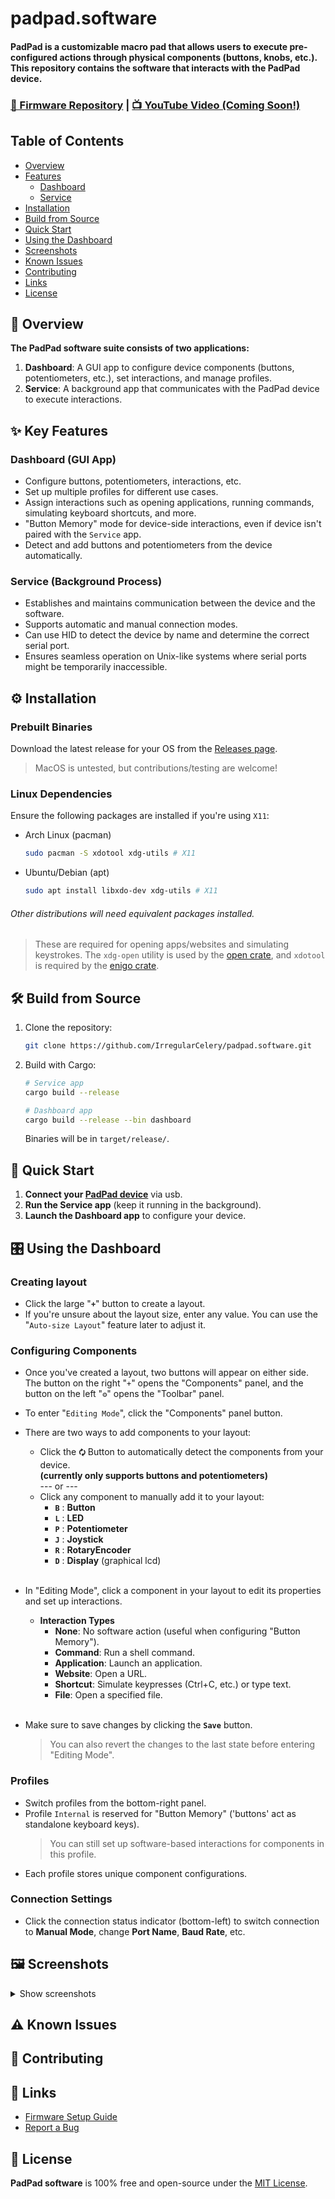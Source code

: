 # padpad.software

#### PadPad is a customizable macro pad that allows users to execute pre-configured actions through physical components (buttons, knobs, etc.).<br>This repository contains the software that interacts with the PadPad device.

### [🚀 Firmware Repository](https://github.com/IrregularCelery/padpad.firmware) | [📺 YouTube Video (Coming Soon!)]()

## Table of Contents

- [Overview](#-overview)
- [Features](#-key-features)
  - [Dashboard](#dashboard-gui-app)
  - [Service](#service-background-process)
- [Installation](#⚙️-installation)
- [Build from Source](#🛠️-build-from-source)
- [Quick Start](#-quick-start)
- [Using the Dashboard](#🎛️-using-the-dashboard)
- [Screenshots](#🖼️-screenshots)
- [Known Issues](#⚠️-known-issues)
- [Contributing](#-contributing)
- [Links](#-links)
- [License](#-license)

## 📖 Overview

**The PadPad software suite consists of two applications:**

1. **Dashboard**: A GUI app to configure device components (buttons, potentiometers, etc.), set interactions, and manage profiles.
2. **Service**: A background app that communicates with the PadPad device to execute interactions.

## ✨ Key Features

### Dashboard (GUI App)

- Configure buttons, potentiometers, interactions, etc.
- Set up multiple profiles for different use cases.
- Assign interactions such as opening applications, running commands, simulating keyboard shortcuts, and more.
- "Button Memory" mode for device-side interactions, even if device isn't paired with the `Service` app.
- Detect and add buttons and potentiometers from the device automatically.

### Service (Background Process)

- Establishes and maintains communication between the device and the software.
- Supports automatic and manual connection modes.
- Can use HID to detect the device by name and determine the correct serial port.
- Ensures seamless operation on Unix-like systems where serial ports might be temporarily inaccessible.

## ⚙️ Installation

### Prebuilt Binaries

Download the latest release for your OS from the [Releases page](https://github.com/IrregularCelery/padpad.software/releases).

> MacOS is untested, but contributions/testing are welcome!

### Linux Dependencies

Ensure the following packages are installed if you're using `X11`:

- Arch Linux (pacman)

  ```bash
  sudo pacman -S xdotool xdg-utils # X11
  ```

- Ubuntu/Debian (apt)

  ```bash
  sudo apt install libxdo-dev xdg-utils # X11
  ```

###### Other distributions will need equivalent packages installed.

> These are required for opening apps/websites and simulating keystrokes. The `xdg-open` utility is used by the [open crate](https://crates.io/crates/open), and `xdotool` is required by the [enigo crate](https://crates.io/crates/enigo).

## 🛠️ Build from Source

1. Clone the repository:

   ```bash
   git clone https://github.com/IrregularCelery/padpad.software.git
   ```

2. Build with Cargo:

   ```bash
   # Service app
   cargo build --release

   # Dashboard app
   cargo build --release --bin dashboard
   ```

   Binaries will be in `target/release/`.

## 🚀 Quick Start

1. **Connect your [PadPad device](https://github.com/IrregularCelery/padpad.firmware)** via usb.
2. **Run the Service app** (keep it running in the background).
3. **Launch the Dashboard app** to configure your device.

## 🎛️ Using the Dashboard

### Creating layout

- Click the large "**`+`**" button to create a layout.
- If you're unsure about the layout size, enter any value. You can use the "`Auto-size Layout`" feature later to adjust it.

### Configuring Components

- Once you've created a layout, two buttons will appear on either side. The button on the right "`+`" opens the "Components" panel, and the button on the left "**`⚙`**" opens the "Toolbar" panel.
- To enter "`Editing Mode`", click the "Components" panel button.
- There are two ways to add components to your layout:
  - Click the **`🗘`** Button to automatically detect the components from your device.<br>**(currently only supports buttons and potentiometers)**
    <br>--- or ---
  - Click any component to manually add it to your layout:
    - **`B`** : **Button**
    - **`L`** : **LED**
    - **`P`** : **Potentiometer**
    - **`J`** : **Joystick**
    - **`R`** : **RotaryEncoder**
    - **`D`** : **Display** (graphical lcd)
      <br>&nbsp;
- In "Editing Mode", click a component in your layout to edit its properties and set up interactions.

  - **Interaction Types**
    - **None**: No software action (useful when configuring "Button Memory").
    - **Command**: Run a shell command.
    - **Application**: Launch an application.
    - **Website**: Open a URL.
    - **Shortcut**: Simulate keypresses (Ctrl+C, etc.) or type text.
    - **File**: Open a specified file.
      <br>&nbsp;

- Make sure to save changes by clicking the **`Save`** button.
  > You can also revert the changes to the last state before entering "Editing Mode".

### Profiles

- Switch profiles from the bottom-right panel.
- Profile `Internal` is reserved for "Button Memory" ('buttons' act as standalone keyboard keys).
  > You can still set up software-based interactions for components in this profile.
- Each profile stores unique component configurations.

### Connection Settings

- Click the connection status indicator (bottom-left) to switch connection to **Manual Mode**, change **Port Name**, **Baud Rate**, etc.

## 🖼️ Screenshots

<details>
  <summary>Show screenshots</summary>

</details>

## ⚠️ Known Issues

## 🤝 Contributing

## 🔗 Links

- [Firmware Setup Guide](https://github.com/IrregularCelery/padpad.firmware)
- [Report a Bug](https://github.com/IrregularCelery/padpad.software/issues)

## 📜 License

**PadPad software** is 100% free and open-source under the [MIT License](/LICENSE).
